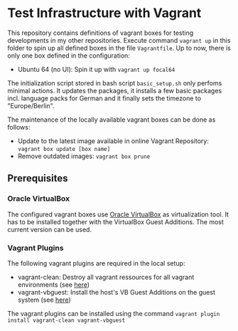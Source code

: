 # Test Infrastructure with Vagrant

This repository contains definitions of vagrant boxes for testing developments in my other repositories. Execute command `vagrant up` in this folder to spin up all defined boxes in the file `Vagrantfile`. Up to now, there is only one box defined in the configuration:

- Ubuntu 64 (no UI): Spin it up with `vagrant up focal64`

The initialization script stored in bash script `basic_setup.sh` only perfoms minimal actions. It updates the packages, it installs a few basic packages incl. language packs for German and it finally sets the timezone to "Europe/Berlin".

The maintenance of the locally available vagrant boxes can be done as follows:

- Update to the latest image available in online Vagrant Repository: `vagrant box update [box name]`
- Remove outdated images: `vagrant box prune`

## Prerequisites

### Oracle VirtualBox

The configured vagrant boxes use [Oracle VirtualBox](http://virtualbox.org) as virtualization tool. It has to be installed together with the VirtualBox Guest Additions. The most current version can be used.

### Vagrant Plugins
The following vagrant plugins are required in the local setup:

- vagrant-clean: Destroy all vagrant ressources for all vagrant environments (see [here](https://github.com/mspaulding06/vagrant-clean))
- vagrant-vbguest: Install the host's VB Guest Additions on the guest system (see [here](https://github.com/dotless-de/vagrant-vbguest))

The vagrant plugins can be installed using the command `vagrant plugin install vagrant-clean vagrant-vbguest`
